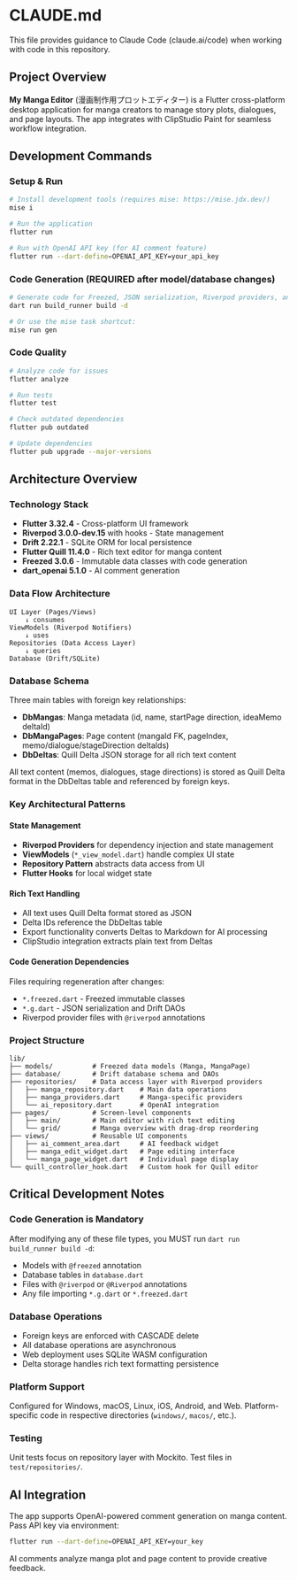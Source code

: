 ﻿# CLAUDE.md

This file provides guidance to Claude Code (claude.ai/code) when working with code in this repository.

## Project Overview

**My Manga Editor** (漫画制作用プロットエディター) is a Flutter cross-platform desktop application for manga creators to manage story plots, dialogues, and page layouts. The app integrates with ClipStudio Paint for seamless workflow integration.

## Development Commands

### Setup & Run
```bash
# Install development tools (requires mise: https://mise.jdx.dev/)
mise i

# Run the application
flutter run

# Run with OpenAI API key (for AI comment feature)
flutter run --dart-define=OPENAI_API_KEY=your_api_key
```

### Code Generation (REQUIRED after model/database changes)
```bash
# Generate code for Freezed, JSON serialization, Riverpod providers, and Drift DAOs
dart run build_runner build -d

# Or use the mise task shortcut:
mise run gen
```

### Code Quality
```bash
# Analyze code for issues
flutter analyze

# Run tests
flutter test

# Check outdated dependencies
flutter pub outdated

# Update dependencies
flutter pub upgrade --major-versions
```

## Architecture Overview

### Technology Stack
- **Flutter 3.32.4** - Cross-platform UI framework
- **Riverpod 3.0.0-dev.15** with hooks - State management
- **Drift 2.22.1** - SQLite ORM for local persistence
- **Flutter Quill 11.4.0** - Rich text editor for manga content
- **Freezed 3.0.6** - Immutable data classes with code generation
- **dart_openai 5.1.0** - AI comment generation

### Data Flow Architecture
```
UI Layer (Pages/Views) 
    ↓ consumes
ViewModels (Riverpod Notifiers)
    ↓ uses
Repositories (Data Access Layer)
    ↓ queries
Database (Drift/SQLite)
```

### Database Schema
Three main tables with foreign key relationships:
- **DbMangas**: Manga metadata (id, name, startPage direction, ideaMemo deltaId)
- **DbMangaPages**: Page content (mangaId FK, pageIndex, memo/dialogue/stageDirection deltaIds)
- **DbDeltas**: Quill Delta JSON storage for all rich text content

All text content (memos, dialogues, stage directions) is stored as Quill Delta format in the DbDeltas table and referenced by foreign keys.

### Key Architectural Patterns

#### State Management
- **Riverpod Providers** for dependency injection and state management
- **ViewModels** (`*_view_model.dart`) handle complex UI state
- **Repository Pattern** abstracts data access from UI
- **Flutter Hooks** for local widget state

#### Rich Text Handling
- All text uses Quill Delta format stored as JSON
- Delta IDs reference the DbDeltas table
- Export functionality converts Deltas to Markdown for AI processing
- ClipStudio integration extracts plain text from Deltas

#### Code Generation Dependencies
Files requiring regeneration after changes:
- `*.freezed.dart` - Freezed immutable classes
- `*.g.dart` - JSON serialization and Drift DAOs
- Riverpod provider files with `@riverpod` annotations

### Project Structure
```
lib/
├── models/          # Freezed data models (Manga, MangaPage)
├── database/        # Drift database schema and DAOs
├── repositories/    # Data access layer with Riverpod providers
│   ├── manga_repository.dart    # Main data operations
│   ├── manga_providers.dart     # Manga-specific providers
│   └── ai_repository.dart       # OpenAI integration
├── pages/           # Screen-level components
│   ├── main/        # Main editor with rich text editing
│   └── grid/        # Manga overview with drag-drop reordering
├── views/           # Reusable UI components
│   ├── ai_comment_area.dart     # AI feedback widget
│   ├── manga_edit_widget.dart   # Page editing interface
│   └── manga_page_widget.dart   # Individual page display
└── quill_controller_hook.dart   # Custom hook for Quill editor

```

## Critical Development Notes

### Code Generation is Mandatory
After modifying any of these file types, you MUST run `dart run build_runner build -d`:
- Models with `@freezed` annotation
- Database tables in `database.dart`
- Files with `@riverpod` or `@Riverpod` annotations
- Any file importing `*.g.dart` or `*.freezed.dart`

### Database Operations
- Foreign keys are enforced with CASCADE delete
- All database operations are asynchronous
- Web deployment uses SQLite WASM configuration
- Delta storage handles rich text formatting persistence

### Platform Support
Configured for Windows, macOS, Linux, iOS, Android, and Web. Platform-specific code in respective directories (`windows/`, `macos/`, etc.).

### Testing
Unit tests focus on repository layer with Mockito. Test files in `test/repositories/`.

## AI Integration
The app supports OpenAI-powered comment generation on manga content. Pass API key via environment:
```bash
flutter run --dart-define=OPENAI_API_KEY=your_key
```
AI comments analyze manga plot and page content to provide creative feedback.
